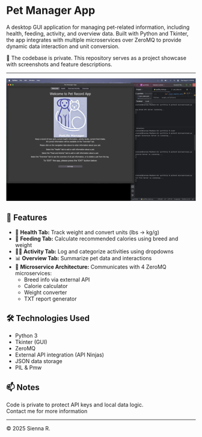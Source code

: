 # Pet Manager App 

A desktop GUI application for managing pet-related information, including health, feeding, activity, and overview data. Built with Python and Tkinter, the app integrates with multiple microservices over ZeroMQ to provide dynamic data interaction and unit conversion.

🔐 The codebase is private. This repository serves as a project showcase with screenshots and feature descriptions.

---

![App Screenshot](./petapp.jpg) 

## 🧩 Features

- 🐾 **Health Tab:** Track weight and convert units (lbs → kg/g)
- 🍖 **Feeding Tab:** Calculate recommended calories using breed and weight
- 🏃‍♂️ **Activity Tab:** Log and categorize activities using dropdowns
- 📊 **Overview Tab:** Summarize pet data and interactions
- 💬 **Microservice Architecture:** Communicates with 4 ZeroMQ microservices:
  - Breed info via external API
  - Calorie calculator
  - Weight converter
  - TXT report generator

## 🛠 Technologies Used
- Python 3
- Tkinter (GUI)
- ZeroMQ
- External API integration (API Ninjas)
- JSON data storage
- PIL & Pmw 

## 📫 Notes
Code is private to protect API keys and local data logic.  
Contact me for more information

---

© 2025 Sienna R.
